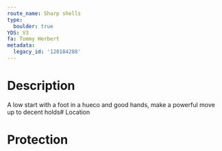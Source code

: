 ```yaml
---
route_name: Sharp shells
type:
  boulder: true
YDS: V3
fa: Tommy Herbert
metadata:
  legacy_id: '120184288'
---
```

# Description
A low start with a foot in a hueco and good hands, make a powerful move up to decent holds# Location
# Protection

